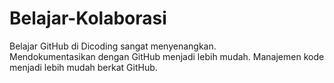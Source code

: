 # Belajar-Kolaborasi  
Belajar GitHub di Dicoding sangat menyenangkan.  
Mendokumentasikan dengan GitHub menjadi lebih mudah.
Manajemen kode menjadi lebih mudah berkat GitHub.
